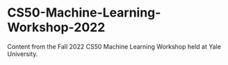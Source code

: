 # CS50-Machine-Learning-Workshop-2022
Content from the Fall 2022 CS50 Machine Learning Workshop held at Yale University.
